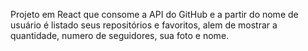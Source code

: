 Projeto em React que consome a API do GitHub e a partir do nome de usuário
é listado seus repositórios e favoritos, alem de mostrar a quantidade,
numero de seguidores, sua foto e nome. 
